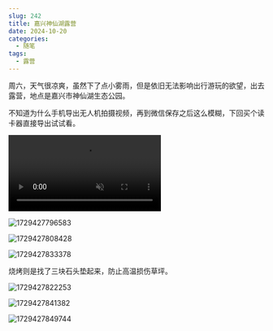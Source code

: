 ```yaml
---
slug: 242
title: 嘉兴神仙湖露营
date: 2024-10-20
categories: 
  - 随笔
tags: 
  - 露营
---
```


周六，天气很凉爽，虽然下了点小雾雨，但是依旧无法影响出行游玩的欲望，出去露营，地点是嘉兴市神仙湖生态公园。

不知道为什么手机导出无人机拍摄视频，再到微信保存之后这么模糊，下回买个读卡器直接导出试试看。

<video src="https://video-r2.zishu.me/1729427366636.mp4" controls muted></video>

![1729427796583](https://imgurl.zishu.me/2024/10/1729427796583.webp)

![1729427808428](https://imgurl.zishu.me/2024/10/1729427808428.webp)

![1729427833378](https://imgurl.zishu.me/2024/10/1729427833378.webp)

烧烤则是找了三块石头垫起来，防止高温损伤草坪。

![1729427822253](https://imgurl.zishu.me/2024/10/1729427822253.webp)

![1729427841382](https://imgurl.zishu.me/2024/10/1729427841382.webp)

![1729427849744](https://imgurl.zishu.me/2024/10/1729427849744.webp)
